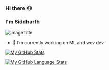 ### Hi there :upside_down_face:
### I'm Siddharth
![image title](https://rushter.com/counter.svg)

- 🔭 I’m currently working on ML and wev dev

[![My GitHub Stats](https://github-readme-stats.vercel.app/api/?username=siddharthreddyarutla&count_private=true&theme=tokyonight&showicons=true)]()

[![My GitHub Language Stats](https://github-readme-stats.vercel.app/api/top-langs/?username=siddharthreddyarutla&langs_count=5&theme=tokyonight)]()
